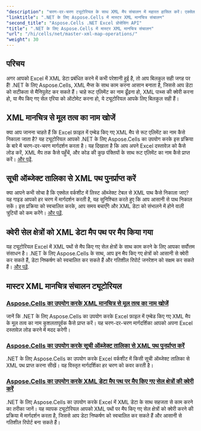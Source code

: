 ```yaml
---
"description": "चरण-दर-चरण ट्यूटोरियल के साथ XML मैप संचालन में महारत हासिल करें। एक्सेल फ़ाइलों में रूट एलिमेंट्स प्राप्त करें, XML पाथ क्वेरी करें, और सेल एरिया को आसानी से मैप करें।"
"linktitle": ".NET के लिए Aspose.Cells में मास्टर XML मानचित्र संचालन"
"second_title": "Aspose.Cells .NET Excel प्रोसेसिंग API"
"title": ".NET के लिए Aspose.Cells में मास्टर XML मानचित्र संचालन"
"url": "/hi/cells/net/master-xml-map-operations/"
"weight": 30
---
```


## परिचय

अगर आपको Excel में XML डेटा प्रबंधित करने में कभी परेशानी हुई है, तो आप बिलकुल सही जगह पर हैं! .NET के लिए Aspose.Cells, XML मैप्स के साथ काम करना आसान बनाता है, जिससे आप डेटा को सटीकता से मैनिपुलेट कर सकते हैं। चाहे रूट एलिमेंट का नाम ढूँढना हो, XML पाथ्स की क्वेरी करना हो, या मैप किए गए सेल एरिया को ऑटोमेट करना हो, ये ट्यूटोरियल आपके लिए बिलकुल सही हैं।

## XML मानचित्र से मूल तत्व का नाम खोजें  
क्या आप जानना चाहते हैं कि Excel फ़ाइल में एम्बेड किए गए XML मैप से रूट एलिमेंट का नाम कैसे निकाला जाता है? यह ट्यूटोरियल आपको .NET के लिए Aspose.Cells का उपयोग करके इस प्रक्रिया के बारे में चरण-दर-चरण मार्गदर्शन करता है। यह दिखाता है कि आप अपने Excel दस्तावेज़ को कैसे लोड करें, XML मैप तक कैसे पहुँचें, और कोड की कुछ पंक्तियों के साथ रूट एलिमेंट का नाम कैसे प्राप्त करें। [और पढ़ें](./find-root-element-name-from-xml-map/).

## सूची ऑब्जेक्ट तालिका से XML पथ पुनर्प्राप्त करें  
क्या आपने कभी सोचा है कि एक्सेल वर्कशीट में लिस्ट ऑब्जेक्ट टेबल से XML पाथ कैसे निकाला जाए? यह गाइड आपको हर चरण में मार्गदर्शन करती है, यह सुनिश्चित करते हुए कि आप आसानी से पाथ निकाल सकें। इस प्रक्रिया को स्वचालित करके, आप समय बचाएँगे और XML डेटा को संभालने में होने वाली त्रुटियों को कम करेंगे। [और पढ़ें](./retrieve-xml-path-from-list-object-table/).

## क्वेरी सेल क्षेत्रों को XML डेटा मैप पथ पर मैप किया गया  
यह ट्यूटोरियल Excel में XML पथों से मैप किए गए सेल क्षेत्रों के साथ काम करने के लिए आपका सर्वोत्तम संसाधन है। .NET के लिए Aspose.Cells के साथ, आप इन मैप किए गए क्षेत्रों को आसानी से क्वेरी कर सकते हैं, डेटा निष्कर्षण को स्वचालित कर सकते हैं और गतिशील रिपोर्ट जनरेशन को सक्षम कर सकते हैं। [और पढ़ें](./query-cell-areas-mapped-to-xml-data-map-path/).

## मास्टर XML मानचित्र संचालन ट्यूटोरियल
### [Aspose.Cells का उपयोग करके XML मानचित्र से मूल तत्व का नाम खोजें](./find-root-element-name-from-xml-map/)
जानें कि .NET के लिए Aspose.Cells का उपयोग करके Excel फ़ाइल में एम्बेड किए गए XML मैप के मूल तत्व का नाम कुशलतापूर्वक कैसे प्राप्त करें। यह चरण-दर-चरण मार्गदर्शिका आपको अपना Excel दस्तावेज़ लोड करने में मदद करेगी।
### [Aspose.Cells का उपयोग करके सूची ऑब्जेक्ट तालिका से XML पथ पुनर्प्राप्त करें](./retrieve-xml-path-from-list-object-table/)
.NET के लिए Aspose.Cells का उपयोग करके Excel वर्कशीट में किसी सूची ऑब्जेक्ट तालिका से XML पथ प्राप्त करना सीखें। यह विस्तृत मार्गदर्शिका हर चरण को कवर करती है।
### [Aspose.Cells का उपयोग करके XML डेटा मैप पथ पर मैप किए गए सेल क्षेत्रों की क्वेरी करें](./query-cell-areas-mapped-to-xml-data-map-path/)
.NET के लिए Aspose.Cells का उपयोग करके Excel में XML डेटा के साथ सहजता से काम करने का तरीका जानें। यह व्यापक ट्यूटोरियल आपको XML पथों पर मैप किए गए सेल क्षेत्रों को क्वेरी करने की प्रक्रिया में मार्गदर्शन करता है, जिससे आप डेटा निष्कर्षण को स्वचालित कर सकते हैं और आसानी से गतिशील रिपोर्ट बना सकते हैं।